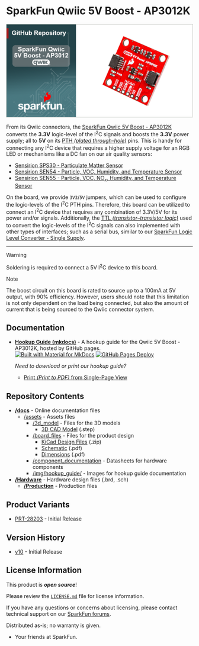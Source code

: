 SparkFun Qwiic 5V Boost - AP3012K
========================================

[![SparkFun Qwiic 5V Boost - AP3012K](banner-repo.png)](https://https://www.sparkfun.com/sparkfun-qwiic-5v-boost-ap3012k.html)

From its Qwiic connectors, the [SparkFun Qwiic 5V Boost - AP3012K](https://https://www.sparkfun.com/sparkfun-qwiic-5v-boost-ap3012k.html) converts the **3.3V** logic-level of the I<sup>2</sup>C signals and boosts the **3.3V** power supply; all to **5V** on its [PTH *(plated through-hole)*](https://en.wikipedia.org/wiki/Through-hole_technology) pins. This is handy for connecting any I<sup>2</sup>C device that requires a higher supply voltage for an RGB LED or mechanisms like a DC fan on our air quality sensors:

- [Sensirion SPS30 - Particulate Matter Sensor](https://www.sparkfun.com/particulate-matter-sensor-sps30.html)
- [Sensirion SEN54 - Particle, VOC, Humidity, and Temperature Sensor](https://www.sparkfun.com/particle-voc-humidity-and-temperature-sensor-sen54.html)
- [Sensirion SEN55 - Particle, VOC, NO<sub>x</sub>, Humidity, and Temperature Sensor](https://www.sparkfun.com/sensirion-particle-voc-humidity-and-temperature-sensor-sen55.html)

On the board, we provide `3V3`/`5V` jumpers, which can be used to configure the logic-levels of the I<sup>2</sup>C PTH pins. Therefore, this board can be utilized to connect an I<sup>2</sup>C device that requires any combination of 3.3V/5V for its power and/or signals. Additionally, the [TTL *(transistor–transistor logic)*](https://en.wikipedia.org/wiki/Transistor%E2%80%93transistor_logic) used to convert the logic-levels of the I<sup>2</sup>C signals can also implemented with other types of interfaces; such as a serial bus, similar to our [SparkFun Logic Level Converter - Single Supply](https://www.sparkfun.com/sparkfun-logic-level-converter-single-supply.html).

<hr>

> [!WARNING]
> Soldering is required to connect a 5V I<sup>2</sup>C device to this board.


> [!NOTE]
> The boost circuit on this board is rated to source up to a 100mA at 5V output, with 90% efficiency. However, users should note that this limitation is not only dependent on the load being connected, but also the amount of current that is being sourced to the Qwiic connector system.



Documentation
--------------
- **[Hookup Guide (mkdocs)](http://docs.sparkfun.com/SparkFun_Qwiic_5V_Boost_AP3012K/)** - A hookup guide for the Qwiic 5V Boost - AP3012K, hosted by GitHub pages.<br>
  [![Built with Material for MkDocs](https://img.shields.io/badge/Material_for_MkDocs-526CFE?logo=MaterialForMkDocs&logoColor=white)](https://squidfunk.github.io/mkdocs-material/) [![GitHub Pages Deploy](https://github.com/sparkfun/SparkFun_Qwiic_5V_Boost_AP3012K/actions/workflows/build_documentation.yml/badge.svg)](https://github.com/sparkfun/SparkFun_Qwiic_5V_Boost_AP3012K/actions/workflows/build_documentation.yml)

  *Need to download or print our hookup guide?*

  - [Print *(Print to PDF)* from Single-Page View](http://docs.sparkfun.com/SparkFun_Qwiic_5V_Boost_AP3012K/print_view)


Repository Contents
-------------------
- **[/docs](/docs/)** - Online documentation files
    - [/assets](/docs/assets/) - Assets files
        - [/3d_model](/docs/assets/3d_model/) - Files for the 3D models
            - [3D CAD Model](/docs/assets/3d_model/cad_model.step) (.step)
        - [/board_files](/docs/assets/board_files/) - Files for the product design
            - [KiCad Design Files](/docs/assets/board_files/kicad_files.zip) (.zip)
            - [Schematic](/docs/assets/board_files/schematic.pdf) (.pdf)
            - [Dimensions](/docs/assets/board_files/dimensions.pdf) (.pdf)
        - [/component_documentation](/docs/assets/component_documentation/) - Datasheets for hardware components
        - [/img/hookup_guide/](/docs/assets/img/hookup_guide/) - Images for hookup guide documentation
- **[/Hardware](/Hardware/)** - Hardware design files (.brd, .sch)
  - **[/Production](/Production/)** - Production files


Product Variants
----------------
- [PRT-28203](https://www.sparkfun.com/sparkfun-qwiic-5v-boost-ap3012k.html) - Initial Release


Version History
---------------
- [v10](https://github.com/sparkfun/SparkFun_Qwiic_5V_Boost_AP3012K/releases/tag/v10) - Initial Release


License Information
-------------------

This product is ***open source***!

Please review the [`LICENSE.md`](./LICENSE.md) file for license information.

If you have any questions or concerns about licensing, please contact technical support on our [SparkFun forums](https://community.sparkfun.com/).

Distributed as-is; no warranty is given.

- Your friends at SparkFun.
